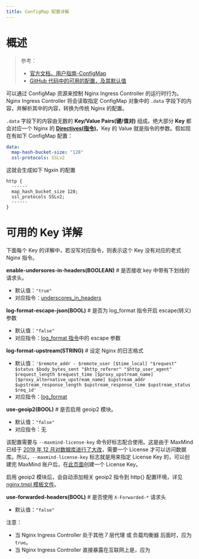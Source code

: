```yaml
---
title: ConfigMap 配置详解
---
```


# 概述

> 参考：
> 
> - [官方文档，用户指南-ConfigMap](https://kubernetes.github.io/ingress-nginx/user-guide/nginx-configuration/configmap/)
> - [GitHub 代码中的可用的配置，及其默认值](https://github.com/kubernetes/ingress-nginx/blob/master/internal/ingress/controller/config/config.go)

可以通过 ConfigMap 资源来控制 Nginx Ingress Controller 的运行时行为。Nginx Ingress Controller 将会读取指定 ConfigMap 对象中的 `.data` 字段下的内容，并解析其中的内容，转换为传统 Nginx 的配置。

`.data` 字段下的内容由无数的 **Key/Value Pairs(键/值对)** 组成。绝大部分 **Key** 都会对应一个 Nginx 的 [**Directives(指令)**](/docs/Web/Nginx/Nginx%20配置详解/Nginx%20配置详解.md#Directives(指令))。Key 的 Value 就是指令的参数。假如现在有如下 ConfigMap 配置：

```yaml
data:
  map-hash-bucket-size: "128"
  ssl-protocols: SSLv2
```

这就会生成如下 Ngxin 的配置

```nginx
http {
  ······
  map_hash_bucket_size 128;
  ssl_protocols SSLv2;
  ······
}
```

# 可用的 Key 详解

下面每个 Key 的详解中，若没写对应指令，则表示这个 Key 没有对应的老式 Nginx 指令。

**enable-undersores-in-headers(BOOLEAN)** # 是否接收 key 中带有下划线的请求头。

- 默认值：`"true"`
- 对应指令：[underscores_in_headers](http://nginx.org/en/docs/http/ngx_http_core_module.html#underscores_in_headers)

**log-format-escape-json(BOOL)** # 是否为 log_format 指令开启 escape(转义) 参数

- 默认值：`"false"`
- 对应指令：[log_format 指令](http://nginx.org/en/docs/http/ngx_http_log_module.html#log_format)中的 escape 参数

**log-format-upstream(STRING)** # 设定 Nginx 的日志格式

- 默认值：`'$remote_addr - $remote_user [$time_local] "$request" $status $body_bytes_sent "$http_referer" "$http_user_agent" $request_length $request_time [$proxy_upstream_name] [$proxy_alternative_upstream_name] $upstream_addr $upstream_response_length $upstream_response_time $upstream_status $req_id'`
- 对应指令：[log_format](http://nginx.org/en/docs/http/ngx_http_log_module.html#log_format)

**use-geoip2(BOOL)** # 是否启用 geoip2 模块。

- 默认值：`"false"`
- 对应指令：无

该配置需要与 `--maxmind-license-key` 命令好标志配合使用。这是由于 MaxMind 已经于 [2019 年 12 月对数据库进行了大改](https://blog.maxmind.com/2019/12/18/significant-changes-to-accessing-and-using-geolite2-databases/)，需要一个 License 才可以访问数据库。所以，`--maxmind-license-key` 标志就是用来指定 License Key 的，可以创建完 MaxMind 账户后，在[此页面](https://www.maxmind.com/en/accounts/545756/license-key)创建一个 License Key。

启用 geoip2 模块后，会自动添加相关 geoip2 指令到 http{} 配置环境，详见 [nginx.tmpl 模板文件](https://github.com/kubernetes/ingress-nginx/blob/master/rootfs/etc/nginx/template/nginx.tmpl#L195)。

**use-forwarded-headers(BOOL)** # 是否使用 `X-Forwarded-*` 请求头

- 默认值：`"false"`

注意：

- 当 Nginx Ingress Controller 处于其他 7 层代理 或 负载均衡器 后面时，应为 `true`。
- 当 Nginx Ingress Controller 直接暴露在互联网上是，应为
